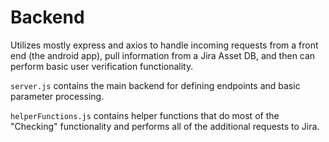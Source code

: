 # Backend

Utilizes mostly express and axios to handle incoming requests from a front end (the android app), pull information from a Jira Asset DB, and then can perform basic user verification functionality.

`server.js` contains the main backend for defining endpoints and basic parameter processing.

`helperFunctions.js` contains helper functions that do most of the "Checking" functionality and performs all of the additional requests to Jira.